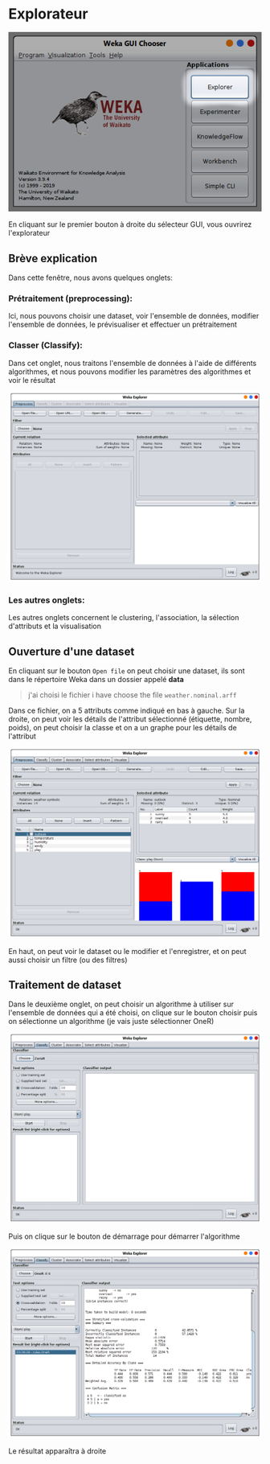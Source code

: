 # Explorateur

![](images/weka_gui_2.png)

En cliquant sur le premier bouton à droite du sélecteur GUI, vous ouvrirez l'explorateur

## Brève explication

Dans cette fenêtre, nous avons quelques onglets:

### Prétraitement (preprocessing):
Ici, nous pouvons choisir une dataset, voir l'ensemble de données, 
modifier l'ensemble de données, le prévisualiser et effectuer un prétraitement

### Classer (Classify):
Dans cet onglet, nous traitons l'ensemble de données à l'aide de différents algorithmes, 
et nous pouvons modifier les paramètres des algorithmes et voir le résultat

![](images/explorer_01.png)

### Les autres onglets:
Les autres onglets concernent le clustering, l'association, la sélection d'attributs et la visualisation

## Ouverture d'une dataset

En cliquant sur le bouton `Open file` on peut choisir une dataset, ils sont dans le répertoire
 Weka dans un dossier appelé **data**
 
> j'ai choisi le fichier i have choose the file `weather.nominal.arff`

Dans ce fichier, on a 5 attributs comme indiqué en bas à gauche. 
Sur la droite, on peut voir les détails de l'attribut sélectionné (étiquette, nombre, poids), 
on peut choisir la classe et on a un graphe pour les détails de l'attribut

![](images/explorer_3.png)

En haut, on peut voir le dataset ou le modifier et l'enregistrer, 
et on peut aussi choisir un filtre (ou des filtres)

## Traitement de dataset

Dans le deuxième onglet, on peut choisir un algorithme à utiliser sur l'ensemble de données qui a été choisi, on clique sur le bouton choisir puis on sélectionne un algorithme (je vais juste sélectionner OneR)

![](images/explorer_4.png)

Puis on clique sur le bouton de démarrage pour démarrer l'algorithme

![](images/explorer_5.png)

Le résultat apparaîtra à droite
